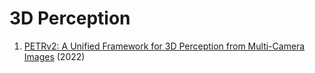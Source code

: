 # 3D Perception
1. [PETRv2: A Unified Framework for 3D Perception from Multi-Camera Images](https://arxiv.org/abs/2206.01256) (2022)
